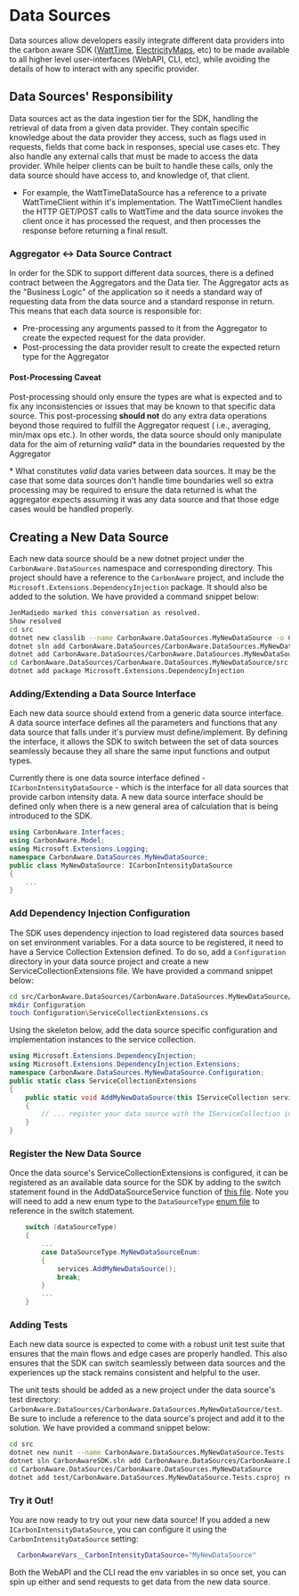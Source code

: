 # Data Sources

Data sources allow developers easily integrate different data providers into the carbon aware SDK ([WattTime](https://www.wattime.org), [ElectricityMaps](https://www.electricitymaps.com/g), etc) to be made available to all higher level user-interfaces (WebAPI, CLI, etc), while avoiding the details of how to interact with any specific provider.

## Data Sources' Responsibility
Data sources act as the data ingestion tier for the SDK, handling the retrieval of data from a given data provider. They contain specific knowledge about the data provider they access, such as flags used in requests, fields that come back in responses, special use cases etc. They also handle any external calls that must be made to access the data provider. While helper clients can be built to handle these calls, only the data source should have access to, and knowledge of, that client.
- For example, the WattTimeDataSource has a reference to a private WattTimeClient within it's implementation. The WattTimeClient handles the HTTP GET/POST calls to WattTime and the data source invokes the client once it has processed the request, and then processes the response before returning a final result.

### Aggregator <-> Data Source Contract
In order for the SDK to support different data sources, there is a defined contract between the Aggregators and the Data tier. The Aggregator acts as the "Business Logic" of the application so it needs a standard way of requesting data from the data source and a standard response in return. This means that each data source is responsible for: 
- Pre-processing any arguments passed to it from the Aggregator to create the expected request for the data provider.
- Post-processing the data provider result to create the expected return type for the Aggregator

#### Post-Processing Caveat
Post-processing should only ensure the types are what is expected and to fix any inconsistencies or issues that may be known to that specific data source. This post-processing **should not** do any extra data operations beyond those required to fulfill the Aggregator request ( i.e., averaging, min/max ops etc.). In other words, the data source should only manipulate data for the aim of returning _valid*_ data in the boundaries requested by the Aggregator

\* What constitutes _valid_ data varies between data sources. It may be the case that some data sources don't handle time boundaries well so  extra processing may be required to ensure the data returned is what the aggregator expects assuming it was any data source and that those edge cases would be handled properly.

## Creating a New Data Source

Each new data source should be a new dotnet project under the `CarbonAware.DataSources` namespace and corresponding directory. This project should have a reference to the `CarbonAware` project, and include the `Microsoft.Extensions.DependencyInjection` package. It should also be added to the solution. We have provided a command snippet below:

```sh
JenMadiedo marked this conversation as resolved.
Show resolved
cd src
dotnet new classlib --name CarbonAware.DataSources.MyNewDataSource -o CarbonAware.DataSources/CarbonAware.DataSources.MyNewDataSource/src
dotnet sln add CarbonAware.DataSources/CarbonAware.DataSources.MyNewDataSource/src/CarbonAware.DataSources.MyNewDataSource.csproj
dotnet add CarbonAware.DataSources/CarbonAware.DataSources.MyNewDataSource/src/CarbonAware.DataSources.MyNewDataSource.csproj reference CarbonAware/src/CarbonAware.csproj
cd CarbonAware.DataSources/CarbonAware.DataSources.MyNewDataSource/src
dotnet add package Microsoft.Extensions.DependencyInjection
```

### Adding/Extending a Data Source Interface
Each new data source should extend from a generic data source interface. A data source interface defines all the parameters and functions that any data source that falls under it's purview must define/implement. By defining the interface, it allows the SDK to switch between the set of data sources seamlessly because they all share the same input functions and output types. 

Currently there is one data source interface defined -  `ICarbonIntensityDataSource` - which is the interface for all data sources that provide carbon intensity data. A new data source interface should be defined only when there is a new general area of calculation that is being introduced to the SDK.

```csharp
using CarbonAware.Interfaces;
using CarbonAware.Model;
using Microsoft.Extensions.Logging;
namespace CarbonAware.DataSources.MyNewDataSource;
public class MyNewDataSource: ICarbonIntensityDataSource 
{
    ...
}
```

### Add Dependency Injection Configuration

The SDK uses dependency injection to load registered data sources based on set environment variables. For a data source to be registered, it need to have a Service Collection Extension defined. To do so, add a `Configuration` directory in your data source project and create a new ServiceCollectionExtensions file. We have provided a command snippet below:

```sh
cd src/CarbonAware.DataSources/CarbonAware.DataSources.MyNewDataSource/src
mkdir Configuration
touch Configuration\ServiceCollectionExtensions.cs
```

Using the skeleton below, add the data source specific configuration and implementation instances to the service collection.

```csharp
using Microsoft.Extensions.DependencyInjection;
using Microsoft.Extensions.DependencyInjection.Extensions;
namespace CarbonAware.DataSources.MyNewDataSource.Configuration;
public static class ServiceCollectionExtensions 
{
    public static void AddMyNewDataSource(this IServiceCollection services)
    {
        // ... register your data source with the IServiceCollection instance
    }
}
```

### Register the New Data Source
Once the data source's ServiceCollectionExtensions is configured, it can be registered as an available data source for the SDK by adding to the switch statement found in the AddDataSourceService function of [this file](../../src/CarbonAware.DataSources/CarbonAware.DataSources.Registration\Configuration\ServiceCollectionExtensions.cs). Note you will need to add a new enum type to the `DataSourceType` [enum file](../../src/CarbonAware.DataSources/CarbonAware.DataSources.Registration/Configuration/DataSourceType.cs) to reference in the switch statement.

```csharp
    switch (dataSourceType)
    {
        ...
        case DataSourceType.MyNewDataSourceEnum:
        {
            services.AddMyNewDataSource();
            break;
        }
        ...
    }
```

### Adding Tests
Each new data source is expected to come with a robust unit test suite that ensures that the main flows and edge cases are properly handled. This also ensures that the SDK can switch seamlessly between data sources and the experiences up the stack remains consistent and helpful to the user.

The unit tests should be added as a new project under the data source's test directory: `CarbonAware.DataSources/CarbonAware.DataSources.MyNewDataSource/test`. Be sure to include a reference to the data source's project and add it to the solution. We have provided a command snippet below:

```sh
cd src
dotnet new nunit --name CarbonAware.DataSources.MyNewDataSource.Tests -o CarbonAware.DataSources/CarbonAware.DataSources.MyNewDataSource/test
dotnet sln CarbonAwareSDK.sln add CarbonAware.DataSources/CarbonAware.DataSources.MyNewDataSource/test/CarbonAware.DataSources.MyNewDataSource.Tests.csproj
cd CarbonAware.DataSources/CarbonAware.DataSources.MyNewDataSource
dotnet add test/CarbonAware.DataSources.MyNewDataSource.Tests.csproj reference src/CarbonAware.DataSources.MyNewDataSource.csproj
```
### Try it Out!
You are now ready to try out your new data source!  If you added a new `ICarbonIntensityDataSource`, you can configure it using the `CarbonIntensityDataSource` setting:

```bash
  CarbonAwareVars__CarbonIntensityDataSource="MyNewDataSource"
```

Both the WebAPI and the CLI read the env variables in so once set, you can spin up either and send requests to get data from the new data source.